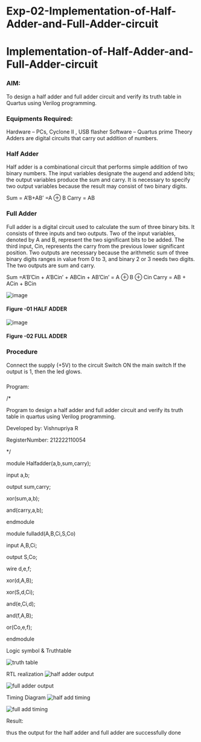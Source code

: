 # Exp-02-Implementation-of-Half-Adder-and-Full-Adder-circuit

# Implementation-of-Half-Adder-and-Full-Adder-circuit
### AIM:
To design a half adder and full adder circuit and verify its truth table in Quartus using Verilog programming.

### Equipments Required:
Hardware – PCs, Cyclone II , USB flasher
Software – Quartus prime
Theory
Adders are digital circuits that carry out addition of numbers.

### Half Adder
Half adder is a combinational circuit that performs simple addition of two binary numbers. The input variables designate the augend and addend bits; the output variables produce the sum and carry. It is necessary to specify two output variables because the result may consist of two binary digits.

Sum = A’B+AB’ =A ⊕ B Carry = AB

### Full Adder
Full adder is a digital circuit used to calculate the sum of three binary bits. It consists of three inputs and two outputs. Two of the input variables, denoted by A and B, represent the two significant bits to be added. The third input, Cin, represents the carry from the previous lower significant position. Two outputs are necessary because the arithmetic sum of three binary digits ranges in value from 0 to 3, and binary 2 or 3 needs two digits. The two outputs are sum and carry.

Sum =A’B’Cin + A’BCin’ + ABCin + AB’Cin’ = A ⊕ B ⊕ Cin Carry = AB + ACin + BCin

 ![image](https://user-images.githubusercontent.com/36288975/163552156-a13e5a56-c638-4110-97d9-8896907c8d25.png)

#### Figure -01 HALF ADDER 


![image](https://user-images.githubusercontent.com/36288975/163552057-b3547877-6d07-45b4-b7e0-bcfebfad9e1d.png)

#### Figure -02 FULL ADDER 

### Procedure

Connect the supply (+5V) to the circuit
Switch ON the main switch
If the output is 1, then the led glows.
### 
Program:

/*

Program to design a half adder and full adder circuit and verify its truth table in quartus using Verilog programming.

Developed by: Vishnupriya R

RegisterNumber:  212222110054

*/

module Halfadder(a,b,sum,carry);

input a,b;

output sum,carry;

xor(sum,a,b);

and(carry,a,b);

endmodule




module fulladd(A,B,Ci,S,Co)

input A,B,Ci;

output S,Co;

wire d,e,f;

xor(d,A,B);

xor(S,d,Ci);

and(e,Ci,d);

and(f,A,B);

or(Co,e,f);

endmodule



Logic symbol & Truthtable

![truth table](https://user-images.githubusercontent.com/119393589/228587081-64a2fef0-d284-4206-b141-a10e544a6292.png)

RTL realization
![half adder output](https://user-images.githubusercontent.com/119393589/228587213-a1706676-8c06-4c51-9f24-ef2d56fe8557.png)

![full adder output](https://user-images.githubusercontent.com/119393589/228587249-742bfe05-8d80-46a8-9a77-8bc61b43b446.png)

Timing Diagram
![half add timing](https://user-images.githubusercontent.com/119393589/228587531-992c9fdd-52ea-47cc-a9cd-2deeacc1bb87.png)

![full add timing](https://user-images.githubusercontent.com/119393589/228587571-de74f60b-2ca2-4833-b286-aafceea3b945.png)

Result:

thus the output for the half adder and full adder are successfully done
